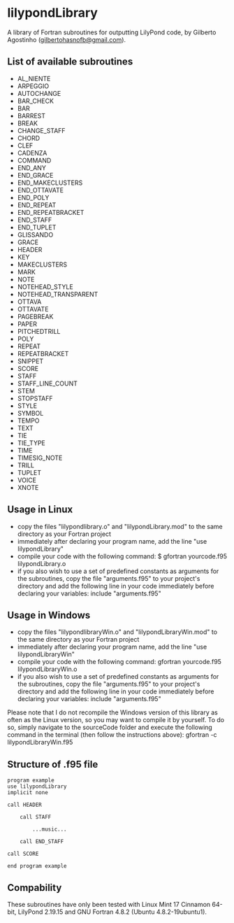 lilypondLibrary
===============

A library of Fortran subroutines for outputting LilyPond code, by Gilberto Agostinho (gilbertohasnofb@gmail.com).

List of available subroutines
-----------------------------

- AL_NIENTE
- ARPEGGIO
- AUTOCHANGE
- BAR_CHECK
- BAR
- BARREST
- BREAK
- CHANGE_STAFF
- CHORD
- CLEF
- CADENZA
- COMMAND
- END_ANY
- END_GRACE
- END_MAKECLUSTERS
- END_OTTAVATE
- END_POLY
- END_REPEAT
- END_REPEATBRACKET          
- END_STAFF
- END_TUPLET
- GLISSANDO
- GRACE
- HEADER
- KEY
- MAKECLUSTERS
- MARK
- NOTE
- NOTEHEAD_STYLE          
- NOTEHEAD_TRANSPARENT
- OTTAVA
- OTTAVATE
- PAGEBREAK
- PAPER
- PITCHEDTRILL
- POLY
- REPEAT
- REPEATBRACKET
- SNIPPET          
- SCORE
- STAFF          
- STAFF_LINE_COUNT
- STEM
- STOPSTAFF
- STYLE
- SYMBOL
- TEMPO
- TEXT
- TIE
- TIE_TYPE
- TIME
- TIMESIG_NOTE
- TRILL
- TUPLET
- VOICE
- XNOTE

Usage in Linux
--------------

- copy the files "lilypondlibrary.o" and "lilypondLibrary.mod" to the same directory as your Fortran project
- immediately after declaring your program name, add the line "use lilypondLibrary"
- compile your code with the following command:
	$ gfortran yourcode.f95 lilypondLibrary.o
- if you also wish to use a set of predefined constants as arguments for the subroutines, copy the file "arguments.f95" to your project's directory and add the following line in your code immediately before declaring your variables:
	include "arguments.f95"
	
Usage in Windows
----------------

- copy the files "lilypondlibraryWin.o" and "lilypondLibraryWin.mod" to the same directory as your Fortran project
- immediately after declaring your program name, add the line "use lilypondLibraryWin"
- compile your code with the following command:
	gfortran yourcode.f95 lilypondLibraryWin.o
- if you also wish to use a set of predefined constants as arguments for the subroutines, copy the file "arguments.f95" to your project's directory and add the following line in your code immediately before declaring your variables:
	include "arguments.f95"

Please note that I do not recompile the Windows version of this library as often as the Linux version, so you may want to compile it by yourself. To do so, simply navigate to the sourceCode folder and execute the following command in the terminal (then follow the instructions above):
gfortran -c lilypondLibraryWin.f95

Structure of .f95 file
----------------------

	program example
	use lilypondLibrary
	implicit none

	call HEADER
	
		call STAFF
		
			...music...
			
		call END_STAFF
	
	call SCORE
	
	end program example
	
Compability
-----------

These subroutines have only been tested with Linux Mint 17 Cinnamon 64-bit, LilyPond 2.19.15 and GNU Fortran 4.8.2 (Ubuntu 4.8.2-19ubuntu1).
